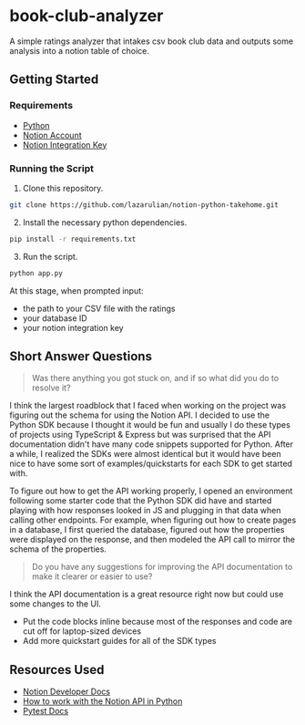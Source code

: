 # book-club-analyzer

A simple ratings analyzer that intakes csv book club data and outputs some analysis into a notion table of choice. 

## Getting Started
### Requirements
- [Python](https://www.python.org/downloads/)
- [Notion Account](https://www.notion.so/)
- [Notion Integration Key](https://developers.notion.com/docs/create-a-notion-integration)

### Running the Script

1. Clone this repository.

```bash
git clone https://github.com/lazarulian/notion-python-takehome.git
```

2. Install the necessary python dependencies.

```bash
pip install -r requirements.txt
```

3. Run the script.

```bash
python app.py
```

At this stage, when prompted input:
- the path to your CSV file with the ratings
- your database ID
- your notion integration key

## Short Answer Questions
> Was there anything you got stuck on, and if so what did you do to resolve it?

I think the largest roadblock that I faced when working on the project was figuring out the schema for using the Notion API. I decided to use the Python SDK because I thought it would be fun and usually I do these types of projects using TypeScript & Express but was surprised that the API documentation didn't have many code snippets supported for Python. After a while, I realized the SDKs were almost identical but it would have been nice to have some sort of examples/quickstarts for each SDK to get started with. 

To figure out how to get the API working properly, I opened an environment following some starter code that the Python SDK did have and started playing with how responses looked in JS and plugging in that data when calling other endpoints. For example, when figuring out how to create pages in a database, I first queried the database, figured out how the properties were displayed on the response, and then modeled the API call to mirror the schema of the properties. 

> Do you have any suggestions for improving the API documentation to make it clearer or easier to use?

I think the API documentation is a great resource right now but could use some changes to the UI.
- Put the code blocks inline because most of the responses and code are cut off for laptop-sized devices
- Add more quickstart guides for all of the SDK types

## Resources Used
- [Notion Developer Docs](https://developers.notion.com/)
- [How to work with the Notion API in Python](https://www.python-engineer.com/posts/notion-api-python/)
- [Pytest Docs](https://docs.pytest.org/en/7.1.x/contents.html)
